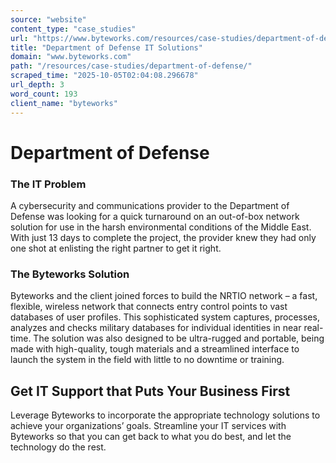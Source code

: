 ```yaml
---
source: "website"
content_type: "case_studies"
url: "https://www.byteworks.com/resources/case-studies/department-of-defense/"
title: "Department of Defense IT Solutions"
domain: "www.byteworks.com"
path: "/resources/case-studies/department-of-defense/"
scraped_time: "2025-10-05T02:04:08.296678"
url_depth: 3
word_count: 193
client_name: "byteworks"
---
```


# Department of Defense

### **The IT Problem**

A cybersecurity and communications provider to the Department of Defense was looking for a quick turnaround on an out-of-box network solution for use in the harsh environmental conditions of the Middle East. With just 13 days to complete the project, the provider knew they had only one shot at enlisting the right partner to get it right.

### **The Byteworks Solution**

Byteworks and the client joined forces to build the NRTIO network – a fast, flexible, wireless network that connects entry control points to vast databases of user profiles. This sophisticated system captures, processes, analyzes and checks military databases for individual identities in near real-time. The solution was also designed to be ultra-rugged and portable, being made with high-quality, tough materials and a streamlined interface to launch the system in the field with little to no downtime or training.

## **Get IT Support that Puts Your Business First**

Leverage Byteworks to incorporate the appropriate technology solutions to achieve your organizations’ goals. Streamline your IT services with Byteworks so that you can get back to what you do best, and let the technology do the rest.